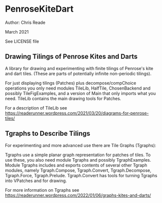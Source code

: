 # PenroseKiteDart

Author: Chris Reade

March 2021

See LICENSE file

## Drawing Tilings of Penrose Kites and Darts

A library for drawing and experimenting with finite tilings of Penrose\'s kite and dart tiles.
(These are parts of potentially infinite non-periodic tilings).

For just displaying tilings (Patches) plus decompose/compChoice operations you only need modules TileLib, HalfTile, ChosenBackend and possibly TileFigExamples, and a version of Main that only imports what you need.
TileLib contains the main drawing tools for Patches.

For a description of TileLib see 
https://readerunner.wordpress.com/2021/03/20/diagrams-for-penrose-tiles/

## Tgraphs to Describe Tilings

For experimenting and more advanced use there are Tile Graphs (Tgraphs):

Tgraphs use a simple planar graph representation for patches of tiles.
To use these, you also need module Tgraphs and possibly TgraphExamples.
Module Tgraphs includes and exports contents of several other Tgraph modules, namely 
Tgraph.Compose, Tgraph.Convert, Tgraph.Decompose, Tgraph.Force, Tgraph.Prelude.
Tgraph.Convert has tools for turning Tgraphs into VPatches and for drawing.

For more information on Tgraphs see
https://readerunner.wordpress.com/2022/01/06/graphs-kites-and-darts/




